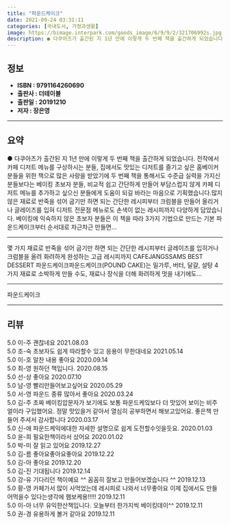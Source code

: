 ```yaml
---
title: "파운드케이크"
date: 2021-09-24 03:31:11
categories: [국내도서, 가정과생활]
image: https://bimage.interpark.com/goods_image/6/9/9/2/321706992s.jpg
description: ● 다쿠아즈가 출간된 지 1년 만에 이렇게 두 번째 책을 출간하게 되었습니다. 전작에서 카페 디저트 메뉴를 구상하시는 분들, 집에서도 맛있는 디저트를 즐기고 싶은 홈베이커 분들을 위한 책으로 많은 사랑을 받았기에 두 번째 책을 통해서도 수준급 실력을 가지신 분들보다는 베이킹 초보자 분
---
```


## **정보**

- **ISBN : 9791164260690**
- **출판사 : 더테이블**
- **출판일 : 20191210**
- **저자 : 장은영**

------



## **요약**

●  다쿠아즈가 출간된 지 1년 만에 이렇게 두 번째 책을 출간하게 되었습니다. 전작에서 카페 디저트 메뉴를 구상하시는 분들, 집에서도 맛있는 디저트를 즐기고 싶은 홈베이커 분들을 위한 책으로 많은 사랑을 받았기에 두 번째 책을 통해서도 수준급 실력을 가지신 분들보다는 베이킹 초보자 분들, 비교적 쉽고 간단하게 만들어 부담스럽지 않게 카페 디저트 메뉴를 추가하고 싶으신 분들에게 도움이 되길 바라는 마음으로 기획했습니다.많지 않은 재료로 반죽을 섞어 굽기만 하면 되는 간단한 레시피부터 크럼블을 만들어 올리거나 글레이즈를 입혀 디저트 전문점 메뉴로도 손색이 없는 레시피까지 다양하게 담았습니다. 베이킹에 익숙하지 않은 초보자 분들은 이 책을 따라 3가지 기법으로 만드는 기본 파운드케이크부터 순서대로 차근차근 만들면...

------

몇 가지 재료로 반죽을 섞어 굽기만 하면 되는 간단한 레시피부터
글레이즈를 입히거나 크럼블을 올려 화려하게 완성하는 고급 레시피까지
CAFEJANGSSAMS BEST DESSERT
파운드케이크파운드케이크(POUND CAKE)는 밀가루, 버터, 달걀, 설탕 4가지 재료로 소박하게 만들 수도, 재료나 장식을 더해 화려하게 멋을 내기에도... 

------


파운드케이크 

------


## **리뷰** 

5.0 이-주 괜찮네요 2021.08.03 <br/>5.0 조-숙 초보자도 쉽게 따라할수 있고 응용이 무한대네요 2021.05.14 <br/>5.0 이-호 알찬 내용 좋아요 2020.09.14 <br/>5.0 최-영 원하던 책입니다. 2020.08.15 <br/>5.0 선-상 좋아요 2020.07.10 <br/>5.0 남-영 빨리만들어보고싶어요 2020.05.29 <br/>5.0 서-영 파운드 종류 많아서 좋아요 2020.03.24 <br/>5.0 김-주 초짜 베이킹압문자가 보기에도 보통 파운드케잌보다 더 맛있어 보이는 비주얼이라 구입했어요. 정말 맛있을거 같아서 열심히 공부하면서 해보고있어요. 좋은책 만들어 주셔서 감사합니다  2020.03.17 <br/>5.0 신-애 파운드케익에대한 자세한 설명으로 쉽게 도전할수잇을듯요.  2020.01.03 <br/>5.0 윤-희 필요한책이라서 샀어요  2020.01.02 <br/>5.0 박-미 잘 읽고 있어요  2019.12.27 <br/>5.0 김-름 좋아요좋아요좋아요 2019.12.22 <br/>5.0 김-아 좋아요 2019.12.20 <br/>5.0 김-진 기대됩니다 2019.12.14 <br/>5.0 강-유 기다리던 책이예요 ^^ 
꼼꼼히 잘보고 만들어보겠습니다 ^^ 2019.12.13 <br/>5.0 황-영 카페가서 많이 사먹었는데 레시피로 나와서 너무좋아요 이제 집에서도 만들어먹을수 있다는생각에 햄보케용!!!!! 2019.12.11 <br/>5.0 이-아 너무 유익한산책입니다. 오늘부터 한가지씩 베이킹데이^^ 2019.12.11 <br/>5.0 권-경 유용하게 볼거 같아요 2019.12.11 <br/>